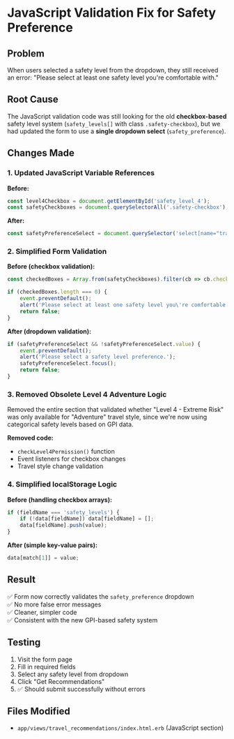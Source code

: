 # JavaScript Validation Fix for Safety Preference

## Problem
When users selected a safety level from the dropdown, they still received an error: "Please select at least one safety level you're comfortable with."

## Root Cause
The JavaScript validation code was still looking for the old **checkbox-based** safety level system (`safety_levels[]` with class `.safety-checkbox`), but we had updated the form to use a **single dropdown select** (`safety_preference`).

## Changes Made

### 1. Updated JavaScript Variable References
**Before:**
```javascript
const level4Checkbox = document.getElementById('safety_level_4');
const safetyCheckboxes = document.querySelectorAll('.safety-checkbox');
```

**After:**
```javascript
const safetyPreferenceSelect = document.querySelector('select[name="travel_plan[safety_preference]"]');
```

### 2. Simplified Form Validation
**Before (checkbox validation):**
```javascript
const checkedBoxes = Array.from(safetyCheckboxes).filter(cb => cb.checked);

if (checkedBoxes.length === 0) {
    event.preventDefault();
    alert('Please select at least one safety level you\'re comfortable with.');
    return false;
}
```

**After (dropdown validation):**
```javascript
if (safetyPreferenceSelect && !safetyPreferenceSelect.value) {
    event.preventDefault();
    alert('Please select a safety level preference.');
    safetyPreferenceSelect.focus();
    return false;
}
```

### 3. Removed Obsolete Level 4 Adventure Logic
Removed the entire section that validated whether "Level 4 - Extreme Risk" was only available for "Adventure" travel style, since we're now using categorical safety levels based on GPI data.

**Removed code:**
- `checkLevel4Permission()` function
- Event listeners for checkbox changes
- Travel style change validation

### 4. Simplified localStorage Logic
**Before (handling checkbox arrays):**
```javascript
if (fieldName === 'safety_levels') {
    if (!data[fieldName]) data[fieldName] = [];
    data[fieldName].push(value);
}
```

**After (simple key-value pairs):**
```javascript
data[match[1]] = value;
```

## Result
✅ Form now correctly validates the `safety_preference` dropdown  
✅ No more false error messages  
✅ Cleaner, simpler code  
✅ Consistent with the new GPI-based safety system  

## Testing
1. Visit the form page
2. Fill in required fields
3. Select any safety level from dropdown
4. Click "Get Recommendations"
5. ✅ Should submit successfully without errors

## Files Modified
- `app/views/travel_recommendations/index.html.erb` (JavaScript section)
